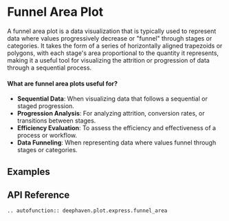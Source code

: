# Funnel Area Plot

A funnel area plot is a data visualization that is typically used to represent data where values progressively decrease or "funnel" through stages or categories. It takes the form of a series of horizontally aligned trapezoids or polygons, with each stage's area proportional to the quantity it represents, making it a useful tool for visualizing the attrition or progression of data through a sequential process.

#### What are funnel area plots useful for?

- **Sequential Data**: When visualizing data that follows a sequential or staged progression.
- **Progression Analysis**: For analyzing attrition, conversion rates, or transitions between stages.
- **Efficiency Evaluation**: To assess the efficiency and effectiveness of a process or workflow.
- **Data Funneling**: When representing data where values funnel through stages or categories.

## Examples

## API Reference
```{eval-rst}
.. autofunction:: deephaven.plot.express.funnel_area
```